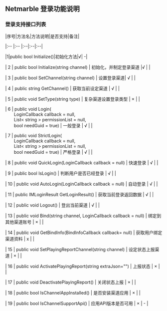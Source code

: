 ## Netmarble 登录功能说明

### 登录支持接口列表

|序号|方法名|方法说明|是否支持|备注|

|:-- |:-- |:--|:--|:--|

|1|public bool Initialize()|初始化方法|√| -|

| 2 | public bool Initialize(string channel) | 初始化，并制定登录渠道 |√ | |

| 3 | public bool SetChannel(string channel) | 设置登录渠道| √ | |

| 4 | public string GetChannel() | 获取当前设定渠道 | √ | |

| 5 | public void SetType(string type) | 复杂渠道设置登录类型 | × | |

| 6 | public void Login( <br>&emsp;&emsp;LoginCallback callback = null,<br> &emsp;&emsp;List< string > permissionList = null,<br>&emsp;&emsp;bool needGuid = true) | 一般登录 | √ | |

| 7 | public void StrictLogin( <br>&emsp;&emsp;LoginCallback callback = null,<br> &emsp;&emsp;List< string > permissionList = null,<br>&emsp;&emsp;bool needGuid = true) | 严格登录 | √ | |

| 8 | public void QuickLogin(LoginCallback callback = null) | 快速登录 | √ | |

| 9 | public bool IsLogin() | 判断用户是否已经登录 | √ | |

| 10 | public void AutoLogin(LoginCallback callback = null) | 自动登录 | √ | |

| 11 | public IMLoginResult GetLoginResult() | 获取当前登录返回数据 | √ | |

| 12 | public void Logout() | 登出当前渠道 | √ | |

| 13 | public void Bind(string channel, LoginCallback callback = null) | 绑定到其他渠道账号 | × | |

| 14 | public void GetBindInfo(BindInfoCallback callback= null) | 获取用户绑定渠道资料 | x | |

| 15 | public void SetPlayingReportChannel(string channel) | 设定状态上报渠道 | × | |

| 16 | public void ActivatePlayingReport(string extraJson="") | 上报状态 | × | |

| 17 | public void DeactivatePlayingReport() | 关闭状态上报 | × | |

| 18 | public bool IsChannelAppInstalled() | 是否安装渠道应用 | × | |

| 19 | public bool IsChannelSupportApi() | 应用API版本是否可用 | × | - |


